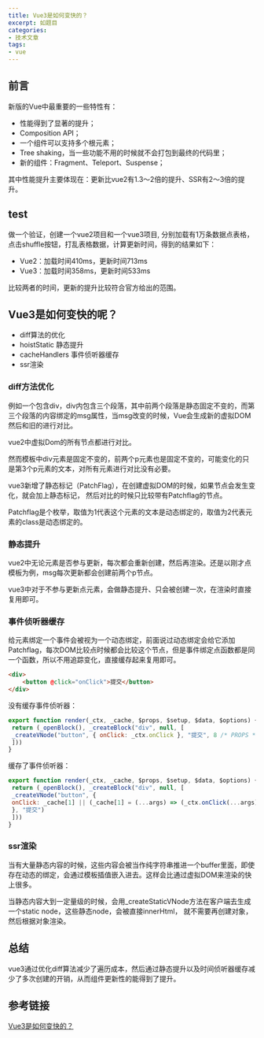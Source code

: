 ```yaml
---
title: Vue3是如何变快的？
excerpt: 如题目
categories:
- 技术文章
tags:
- vue
---
```


## 前言
新版的Vue中最重要的一些特性有：
- 性能得到了显著的提升；
- Composition API；
- 一个组件可以支持多个根元素；
- Tree shaking，当一些功能不用的时候就不会打包到最终的代码里；
- 新的组件：Fragment、Teleport、Suspense；

其中性能提升主要体现在：更新比vue2有1.3～2倍的提升、SSR有2～3倍的提升。

## test
做一个验证，创建一个vue2项目和一个vue3项目, 分别加载有1万条数据点表格，点击shuffle按钮，打乱表格数据，计算更新时间，得到的结果如下：
- Vue2：加载时间410ms，更新时间713ms
- Vue3：加载时间358ms，更新时间533ms

比较两者的时间，更新的提升比较符合官方给出的范围。

## Vue3是如何变快的呢？
- diff算法的优化
- hoistStatic 静态提升
- cacheHandlers 事件侦听器缓存
- ssr渲染

### diff方法优化
例如一个包含div，div内包含三个段落，其中前两个段落是静态固定不变的，而第三个段落的内容绑定的msg属性，当msg改变的时候，Vue会生成新的虚拟DOM然后和旧的进行对比。

vue2中虚拟Dom的所有节点都进行对比。

然而模板中div元素是固定不变的，前两个p元素也是固定不变的，可能变化的只是第3个p元素的文本，对所有元素进行对比没有必要。

vue3新增了静态标记（PatchFlag），在创建虚拟DOM的时候，如果节点会发生变化，就会加上静态标记， 然后对比的时候只比较带有Patchflag的节点。

Patchflag是个枚举，取值为1代表这个元素的文本是动态绑定的，取值为2代表元素的class是动态绑定的。

### 静态提升
vue2中无论元素是否参与更新，每次都会重新创建，然后再渲染。还是以刚才点模板为例，msg每次更新都会创建前两个p节点。

vue3中对于不参与更新点元素，会做静态提升、只会被创建一次，在渲染时直接复用即可。

### 事件侦听器缓存
给元素绑定一个事件会被视为一个动态绑定，前面说过动态绑定会给它添加Patchflag，每次DOM比较点时候都会比较这个节点，但是事件绑定点函数都是同一个函数，所以不用追踪变化，直接缓存起来复用即可。
```html
<div>
    <button @click="onClick">提交</button>
</div>
```
没有缓存事件侦听器：
```javascript
export function render(_ctx, _cache, $props, $setup, $data, $options) {
 return (_openBlock(), _createBlock("div", null, [
 _createVNode("button", { onClick: _ctx.onClick }, "提交", 8 /* PROPS */, ["onClick"])
 ]))
}
```
缓存了事件侦听器：
```javascript
export function render(_ctx, _cache, $props, $setup, $data, $options) {
 return (_openBlock(), _createBlock("div", null, [
 _createVNode("button", {
 onClick: _cache[1] || (_cache[1] = (...args) => (_ctx.onClick(...args)))
 }, "提交")
 ]))
}
```

### ssr渲染
当有大量静态内容的时候，这些内容会被当作纯字符串推进一个buffer里面，即使存在动态的绑定，会通过模板插值嵌入进去。这样会比通过虚拟DOM来渲染的快上很多。

当静态内容大到一定量级的时候，会用_createStaticVNode方法在客户端去生成一个static node，这些静态node，会被直接innerHtml， 就不需要再创建对象，然后根据对象渲染。

## 总结
vue3通过优化diff算法减少了遍历成本，然后通过静态提升以及时间侦听器缓存减少了多次创建的开销，从而组件更新性的能得到了提升。

## 参考链接
[Vue3是如何变快的？](http://www.geeee.top/2020/09/29/vue3/)